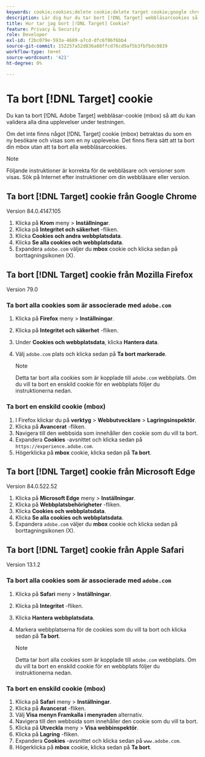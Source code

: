 ```yaml
---
keywords: cookie;cookies;delete cookie;delete target cookie;google chrome;chrome;mozilla firefox;firefox;microsoft edge;safari
description: Lär dig hur du tar bort [!DNL Target] webbläsarcookies så att ni kan validera era upplevelser.
title: Hur tar jag bort [!DNL Target] Cookie?
feature: Privacy & Security
role: Developer
exl-id: f2bc079e-593a-4689-a7cd-dfc6f86f6bb4
source-git-commit: 152257a52d836a88ffcd76cd9af5b3fbfbdc0839
workflow-type: tm+mt
source-wordcount: '421'
ht-degree: 0%

---
```


# Ta bort [!DNL Target] cookie

Du kan ta bort [!DNL Adobe Target] webbläsar-cookie (mbox) så att du kan validera alla dina upplevelser under testningen.

Om det inte finns något [!DNL Target] cookie (mbox) betraktas du som en ny besökare och visas som en ny upplevelse. Det finns flera sätt att ta bort din mbox utan att ta bort alla webbläsarcookies.

>[!NOTE]
>
>Följande instruktioner är korrekta för de webbläsare och versioner som visas. Sök på Internet efter instruktioner om din webbläsare eller version.

## Ta bort [!DNL Target] cookie från Google Chrome

Version 84.0.4147.105

1. Klicka på **Krom** meny > **Inställningar**.
1. Klicka på **Integritet och säkerhet** -fliken.
1. Klicka **Cookies och andra webbplatsdata**.
1. Klicka **Se alla cookies och webbplatsdata**.
1. Expandera `adobe.com` väljer du **mbox** cookie och klicka sedan på borttagningsikonen (X).

## Ta bort [!DNL Target] cookie från Mozilla Firefox

Version 79.0

### Ta bort alla cookies som är associerade med `adobe.com`

1. Klicka på **Firefox** meny > **Inställningar**.
1. Klicka på **Integritet och säkerhet** -fliken.
1. Under **Cookies och webbplatsdata**, klicka **Hantera data**.
1. Välj `adobe.com` plats och klicka sedan på **Ta bort markerade**.

   >[!NOTE]
   >
   >Detta tar bort alla cookies som är kopplade till `adobe.com` webbplats. Om du vill ta bort en enskild cookie för en webbplats följer du instruktionerna nedan.

### Ta bort en enskild cookie (mbox)

1. I Firefox klickar du på **verktyg** > **Webbutvecklare** > **Lagringsinspektör**.
1. Klicka på **Avancerat** -fliken.
1. Navigera till den webbsida som innehåller den cookie som du vill ta bort.
1. Expandera **Cookies** -avsnittet och klicka sedan på `https://experience.adobe.com`.
1. Högerklicka på **mbox** cookie, klicka sedan på **Ta bort**.

## Ta bort [!DNL Target] cookie från Microsoft Edge

Version 84.0.522.52

1. Klicka på **Microsoft Edge** meny > **Inställningar**.
1. Klicka på **Webbplatsbehörigheter** -fliken.
1. Klicka **Cookies och webbplatsdata**.
1. Klicka **Se alla cookies och webbplatsdata**.
1. Expandera `adobe.com` väljer du **mbox** cookie och klicka sedan på borttagningsikonen (X).

## Ta bort [!DNL Target] cookie från Apple Safari

Version 13.1.2

### Ta bort alla cookies som är associerade med `adobe.com`

1. Klicka på **Safari** meny > **Inställningar**.
1. Klicka på **Integritet** -fliken.
1. Klicka **Hantera webbplatsdata**.
1. Markera webbplatserna för de cookies som du vill ta bort och klicka sedan på **Ta bort**.

   >[!NOTE]
   >
   >Detta tar bort alla cookies som är kopplade till `adobe.com` webbplats. Om du vill ta bort en enskild cookie för en webbplats följer du instruktionerna nedan.

### Ta bort en enskild cookie (mbox)

1. Klicka på **Safari** meny > **Inställningar**.
1. Klicka på **Avancerat** -fliken.
1. Välj **Visa menyn Framkalla i menyraden** alternativ.
1. Navigera till den webbsida som innehåller den cookie som du vill ta bort.
1. Klicka på **Utveckla** meny > **Visa webbinspektör**.
1. Klicka på **Lagring** -fliken.
1. Expandera **Cookies** -avsnittet och klicka sedan på `www.adobe.com`.
1. Högerklicka på **mbox** cookie, klicka sedan på **Ta bort**.
